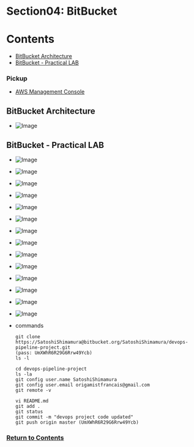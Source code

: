 # Section04: BitBucket

<a id = "contents">

# Contents
* [BitBucket Architecture](#Architecture)
* [BitBucket - Practical LAB](#lab)

### Pickup
* [AWS Management Console](https://github.com/Pippippi3104/2020_DevOps_CICDwithJenkinsAnsibleDockerKubernetes/blob/main/doc/Section02_CICDpipeline.md#1st--aws-management-console)


<a id = "Architecture">

## BitBucket Architecture
* ![Image](../src/images/Section04/init001.png)


<a id = "lab">

## BitBucket - Practical LAB
* ![Image](../src/images/Section04/lab001.png)
* ![Image](../src/images/Section04/lab002.png)
* ![Image](../src/images/Section04/lab003.png)
* ![Image](../src/images/Section04/lab004.png)
* ![Image](../src/images/Section04/lab005.png)
* ![Image](../src/images/Section04/lab006.png)
* ![Image](../src/images/Section04/lab007.png)
* ![Image](../src/images/Section04/lab008.png)
* ![Image](../src/images/Section04/lab009.png)
* ![Image](../src/images/Section04/lab010.png)
* ![Image](../src/images/Section04/lab011.png)
* ![Image](../src/images/Section04/lab012.png)
* ![Image](../src/images/Section04/lab013.png)
* ![Image](../src/images/Section04/lab014.png)

* commands
  ```
  git clone https://SatoshiShimamura@bitbucket.org/SatoshiShimamura/devops-pipeline-project.git
  (pass: UmXWhR6R29G6Rrw49Ycb)
  ls -l
  ```
  ```
  cd devops-pipeline-project
  ls -la
  git config user.name SatoshiShimamura
  git config user.email origamistfrancais@gmail.com
  git remote -v
  ```
  ```
  vi README.md
  git add .
  git status
  git commit -m "devops project code updated"
  git push origin master (UmXWhR6R29G6Rrw49Ycb)
  ```

### [Return to Contents](#contents)